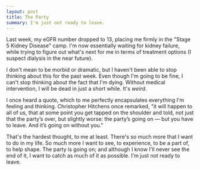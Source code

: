 ```yaml
---
layout: post
title: The Party
summary: I'm just not ready to leave.
---
```


Last week, my eGFR number dropped to 13, placing me firmly in the "Stage 5 Kidney Disease" camp. I'm now essentially waiting for kidney failure, while trying to figure out what's next for me in terms of treatment options (I suspect dialysis in the near future).

I don't mean to be morbid or dramatic, but I haven't been able to stop thinking about this for the past week. Even though I'm going to be fine, I can't stop thinking about the fact that I'm dying. Without medical intervention, I will be dead in just a short while. It's _weird_. 

I once heard a quote, which to me perfectly encapsulates everything I'm feeling and thinking. Christopher Hitchens once remarked, "it will happen to all of us, that at some point you get tapped on the shoulder and told, not just that the party’s over, but slightly worse: the party’s going on — but you have to leave. And it’s going on without you."

That's the hardest thought, to me at least. There's so much more that I want to do in my life. So much more I want to see, to experience, to be a part of, to help shape. The party is going on; and although I know I'll never see the end of it, I want to catch as much of it as possible. I'm just not ready to leave.
